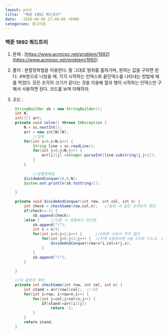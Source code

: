 ```yaml
---
layout: post
title:  "백준 1992 쿼드트리"
date:   2018-08-06 17:48:00 +0900
categories: 알고리즘
---
```

### 백준 1992 쿼드트리

1. 문제 : [https://www.acmicpc.net/problem/1992](https://www.acmicpc.net/problem/1992)

2. 풀이 : 분할정복법을 이용한다. 말 그대로 범위를 좁혀가며, 원하는 값을 구하면 된다. 4부분으로 나눴을 때, 각각 시작하는 인덱스와 끝인덱스를 나타내는 방법에 애를 먹었다. 모든 조각의 크기가 같다는 것을 이용해 열과 행이 시작하는 인덱스만 구해서 사용하면 된다. 코드를 보며 이해하자. 

3. 코드 :

   ```java
   	StringBuilder sb = new StringBuilder();
   	int N;
   	int[][] arr;
   	private void solve() throws IOException {
   		N = sc.nextInt();
   		arr = new int[N][N];
            //입력
   		for(int i=0;i<N;i++) {
   			String line = sc.readLine();
   			for(int j=0;j<N;j++) {
   				arr[i][j] =Integer.parseInt(line.substring(j,j+1));
   			}
   		}
           
            //분할정복법
   		divideAndConquer(0,0,N);
   		System.out.println(sb.toString());
   		
   	}
   
   	private void divideAndConquer(int row, int col, int n) {
   		int check = checkSame(row,col,n);	//범위 내 같은 숫자인지 확인
   		if(check!=-1) {
   			sb.append(check);
   		}else {		//다른 수 포함하고 있으면
   			sb.append("(");
   			int s = n/2;
   			for(int i=0;i<2;i++) {		//4부분 나눠서 각각 접근
   				for(int j=0;j<2;j++) {	//만약 9등분이면 n을 3으로 나누고, i,j범위를 3까지로 하면 되겠다.
   					divideAndConquer(row+s*i,col+s*j,s);
   				}
   			}
   			sb.append(")");
   		}
   		
   	}
   
   	//다 같은지 확인
   	private int checkSame(int row, int col, int n) {
   		int stand = arr[row][col];	//기준
   		for(int i=row; i<row+n;i++) {
   			for(int j=col;j<col+n;j++) {
   				if(stand!=arr[i][j])
   					return -1;
   			}
   		}
   		return stand;
   	}
   
   ```

   